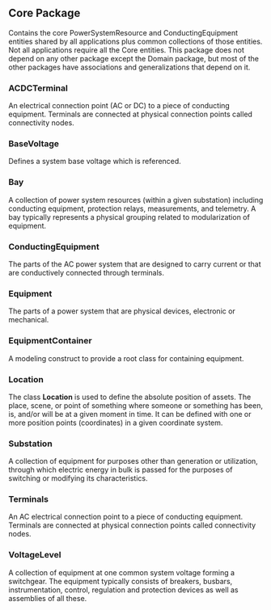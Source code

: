 ## Core Package

Contains the core PowerSystemResource and ConductingEquipment entities shared by all applications plus common collections of those entities. Not all applications require all the Core entities.  This package does not depend on any other package except the Domain package, but most of the other packages have associations and generalizations that depend on it.

### ACDCTerminal
An electrical connection point (AC or DC) to a piece of conducting equipment. Terminals are connected at physical connection points called connectivity nodes.

### BaseVoltage
Defines a system base voltage which is referenced.

### Bay
A collection of power system resources (within a given substation) including conducting equipment, protection relays, measurements, and telemetry.  A bay typically represents a physical grouping related to modularization of equipment.

### ConductingEquipment
The parts of the AC power system that are designed to carry current or that are conductively connected through terminals.

### Equipment
The parts of a power system that are physical devices, electronic or mechanical.

### EquipmentContainer
A modeling construct to provide a root class for containing equipment.

### Location 
The class **Location** is used to define the absolute position of assets. The place, scene, or point of something where someone or something has been, is, and/or will be at a given moment in time. It can be defined with one or more position points (coordinates) in a given coordinate system.

### Substation
A collection of equipment for purposes other than generation or utilization, through which electric energy in bulk is passed for the purposes of switching or modifying its characteristics.

### Terminals
An AC electrical connection point to a piece of conducting equipment. Terminals are connected at physical connection points called connectivity nodes.

### VoltageLevel
A collection of equipment at one common system voltage forming a switchgear. The equipment typically consists of breakers, busbars, instrumentation, control, regulation and protection devices as well as assemblies of all these.
